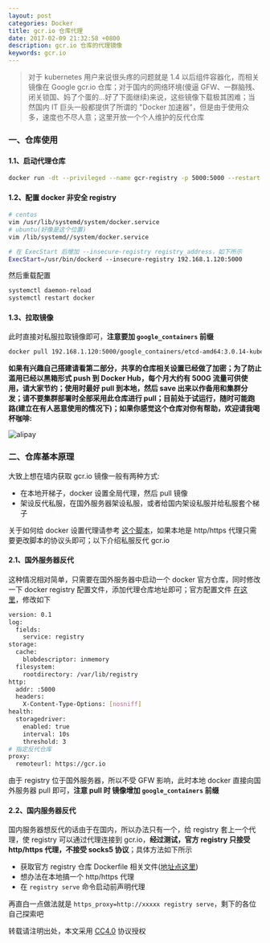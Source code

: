 ```yaml
---
layout: post
categories: Docker
title: gcr.io 仓库代理
date: 2017-02-09 21:32:58 +0800
description: gcr.io 仓库的代理镜像
keywords: gcr.io
---
```


> 对于 kubernetes 用户来说很头疼的问题就是 1.4 以后组件容器化，而相关镜像在 Google gcr.io 仓库；对于国内的网络环境(傻逼 GFW、一群脑残、闭关锁国、妈了个蛋的...好了下面继续)来说，这些镜像下载极其困难；当然国内 IT 巨头一般都提供了所谓的 "Docker 加速器"，但是由于使用众多，速度也不尽人意；这里开放一个个人维护的反代仓库

### 一、仓库使用

#### 1.1、启动代理仓库

``` sh
docker run -dt --privileged --name gcr-registry -p 5000:5000 --restart always mritd/gcr-registry:1.0.0
```

#### 1.2、配置 docker 非安全 registry

``` sh
# centos
vim /usr/lib/systemd/system/docker.service
# ubuntu(好像是这个位置)
vim /lib/systemd//system/docker.service

# 在 ExecStart 后增加 --insecure-registry registry_address，如下所示
ExecStart=/usr/bin/dockerd --insecure-registry 192.168.1.120:5000
```

然后重载配置

``` sh
systemctl daemon-reload
systemctl restart docker
```

#### 1.3、拉取镜像

此时直接对私服拉取镜像即可，**注意要加 `google_containers` 前缀**

``` sh
docker pull 192.168.1.120:5000/google_containers/etcd-amd64:3.0.14-kubeadm
```

**如果有兴趣自己搭建请看第二部分，共享的仓库相关设置已经做了加密；为了防止滥用已经以黑箱形式 push 到 Docker Hub，每个月大约有 500G 流量可供使用，请大家节约；使用时最好 pull 到本地，然后 save 出来以作备用和集群分发；请不要集群部署时全部采用此仓库进行 pull；目前处于试运行，随时可能跑路(建立在有人恶意使用的情况下)；如果你感觉这个仓库对你有帮助，欢迎请我喝杯咖啡:**

![alipay](https://mritd.b0.upaiyun.com/markdown/zhifubao.png)


### 二、仓库基本原理

大致上想在墙内获取 gcr.io 镜像一般有两种方式: 

- 在本地开梯子，docker 设置全局代理，然后 pull 镜像
- 架设反代私服，在国外服务器架设私服，或者给国内架设私服并给私服套个梯子

关于如何给 docker 设置代理请参考 [这个脚本](https://github.com/mritd/shell_scripts/blob/master/docker_proxy.sh)，如果本地是 http/https 代理只需要更改脚本的协议头即可；以下介绍私服反代 gcr.io

#### 2.1、国外服务器反代

这种情况相对简单，只需要在国外服务器中启动一个 docker 官方仓库，同时修改一下 docker registry 配置文件，添加代理仓库地址即可；官方配置文件 [在这里](https://github.com/docker/distribution-library-image/blob/4339e1083299550aeb5915e0d5a5238d159872da/registry/config-example.yml)，修改如下

``` sh
version: 0.1
log:
  fields:
    service: registry
storage:
  cache:
    blobdescriptor: inmemory
  filesystem:
    rootdirectory: /var/lib/registry
http:
  addr: :5000
  headers:
    X-Content-Type-Options: [nosniff]
health:
  storagedriver:
    enabled: true
    interval: 10s
    threshold: 3
# 指定反代仓库
proxy:
  remoteurl: https://gcr.io
```

由于 registry 位于国外服务器，所以不受 GFW 影响，此时本地 docker 直接向国外服务器 pull 即可，**注意 pull 时 镜像增加 `google_containers` 前缀**

#### 2.2、国内服务器反代

国内服务器想反代的话由于在国内，所以办法只有一个，给 registry 套上一个代理，使 registry 可以通过代理连接到 gcr.io，**经过测试，官方 registry 只接受 http/https 代理，不接受 socks5 协议**；具体方法如下所示

- 获取官方 registry 仓库 Dockerfile 相关文件([地址点这里](https://github.com/docker/distribution-library-image))
- 想办法在本地搞一个 http/https 代理
- 在 `registry serve` 命令启动前声明代理

再直白一点做法就是 `https_proxy=http://xxxxx registry serve`，剩下的各位自己探索吧

转载请注明出处，本文采用 [CC4.0](http://creativecommons.org/licenses/by-nc-nd/4.0/) 协议授权
